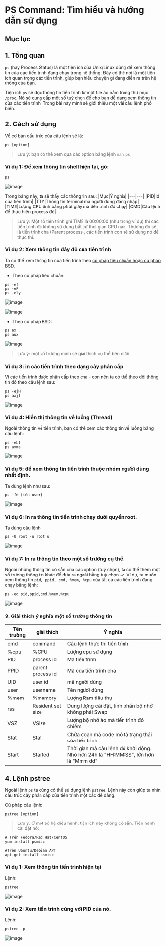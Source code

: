 PS Command: Tìm hiểu và hướng dẫn sử dụng
===
## Mục lục
## 1. Tổng quan
`ps` (hay Process Status) là một tiện ích của Unix/Linux dùng để xem thông tin của các tiến trình đang chạy trong hệ thống. Đây có thể nói là một tiện ích quan trọng các tiến trình, giúp bạn hiểu chuyện gì đang diễn ra trên hệ thống của bạn.

Tiện ích `ps` sẽ đọc thông tin tiến trình từ một file ảo nằm trong thư mục `/proc`. Nó sẽ cung cấp một số tuỳ chọn để cho bạn dễ dang xem thông tin của các tiến trình. Trong bài này mình sẽ giới thiệu một vài câu lệnh phổ biến.

## 2. Cách sử dụng

Về cơ bản cấu trúc của câu lệnh sẽ là:
```
ps [option]
```

> Lưu ý: bạn có thể xem qua các option bằng lệnh `man ps`

### Ví dụ 1: Để xem thông tin shell hiện tại, gõ:
```
ps
```
![image](../images/ps01.png)

Trong bảng này, ta sẽ thấy các thông tin sau:
|Mục|Ý nghĩa|
|---|---|
|PID|Id của tiến trình|
|TTY|Thông tin terminal mà người dùng đăng nhập|
|TIME|Lượng CPU tính bằng phút giây mà tiến trình đó chạy|
|CMD|Câu lệnh để thực hiện process đó|

> Lưu ý: Một số tiến trình ghi TIME là 00:00:00 (như trong ví dụ) thì các tiến trình đó không sử dụng bất cứ thời gian CPU nào. Thường đó sẽ là tiến trình cha (Parent process), các tiến trình con sẽ sử dụng nó để thực thi.

### Ví dụ 2: Xem thông tin đầy đủ của tiến trình

Ta có thể xem thông tin của tiến trình theo [cú pháp tiêu chuẩn hoặc cú pháp BSD](https://askubuntu.com/questions/484982/what-is-the-difference-between-standard-syntax-and-bsd-syntax).

- Theo cú pháp tiêu chuẩn:
```
ps -ef
ps -eF
ps -ely
```

![image](../images/ps02.png)

![image](../images/ps03.png)

- Theo cú pháp BSD:
```
ps ax
ps aux
```

![image](../images/ps04.png)

> Lưu ý: một số trường mình sẽ giải thích cụ thể bên dưới.

### Ví dụ 3: in các tiến trình theo dạng cây phân cấp.

Vì các tiến trình được phân cấp theo cha - con nên ta có thể theo dõi thông tin đó theo câu lệnh sau:
```
ps -ejH
ps axjf
```

![image](../images/ps05.png)

### Ví dụ 4: Hiển thị thông tin về luồng (Thread)

Ngoài thông tin về tiến trình, bạn có thể xem các thông tin về luồng bằng câu lệnh:
```
ps -eLf
ps axms
```

![image](../images/ps06.png)

### Ví dụ 5: để xem thông tin tiến trình thuộc nhóm người dùng nhất định.

Ta dùng lệnh như sau:
```
ps -fG [tên user]
```

![image](../images/ps07.png)

### Ví dụ 6: In ra thông tin tiến trình chạy dưới quyền root.

Ta dùng câu lệnh:
```
ps -U root -u root u
```

![image](../images/ps08.png)

### Ví dụ 7: In ra thông tin theo một số trường cụ thể.

Ngoài những thông tin có sẵn của các option (tuỳ chọn), ta có thể thêm một số trường thông tin khác để đưa ra ngoài bằng tuỳ chọn `-o`. Ví dụ, ta muốn xem thông tin `pid, ppid, cmd, %mem, %cpu` của tất cả các tiến trình đang chạy bằng lệnh:
```
ps -eo pid,ppid,cmd,%mem,%cpu
```

![image](../images/ps09.png)

### 3. Giải thích ý nghĩa một số trường thông tin
|Tên trường|giải thích|Ý nghĩa|
|---|---|---------|
|cmd|command|Câu lệnh thực thi tiến trình|
|%cpu|%CPU|Lượng cpu sử dụng|
|PID|process id|Mã tiến trình|
|PPID|parent process id|Mã của tiến trình cha|
|UID|user id|mã người dùng|
|user|username|Tên người dùng|
|%mem|%memory|Lượng Ram tiêu thụ|
|rss|Resident set size|Dung lượng cài đặt, tính phần bộ nhớ không phải Swap|
|VSZ|VSize|Lượng bộ nhớ ảo mà tiến trình đó chiếm|
|Stat|Stat|Chứa đoạn mã code mô tả trạng thái của tiến trình|
|Start|Started|Thời gian mà câu lệnh đó khởi động. Nhỏ hơn 24h là "HH:MM:SS", lớn hơn là "Mmm dd"|

## 4. Lệnh pstree

Ngoài lệnh `ps` ta cũng có thể sủ dụng lệnh `pstree`. Lệnh này còn giúp ta nhìn cấu trúc cây phân cấp của tiến trình một các dễ dàng.

Cú pháp câu lệnh:
```
pstree [option]
```
>Lưu ý: Ở một số hệ điều hành, tiện ích này không có sẵn. Tiến hành cài đặt nó:
```
# Trên Fedora/Red Hat/CentOS
yum install psmisc

#Trên Ubuntu/Debian APT
apt-get install psmisc
```

### Ví dụ 1: Xem thông tin tiến trình hiện tại
Lệnh:
```
pstree
```
![image](../images/ps10.png)

### Ví dụ 2: Xem tiến trình cùng với PID của nó.
Lệnh:
```
pstree -p
```

![image](../images/ps11.png)